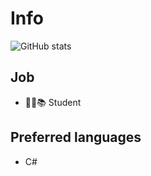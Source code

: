 # Info

![GitHub stats](https://github-readme-stats.vercel.app/api?username=pid011&show_icons=true&theme=dark&hide_border=true)

## Job
- 👨‍💼📚 Student

## Preferred languages
- C#
